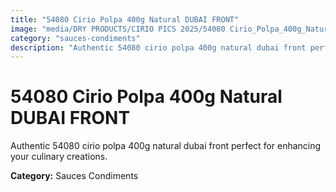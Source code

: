 ```yaml
---
title: "54080 Cirio Polpa 400g Natural DUBAI FRONT"
image: "media/DRY PRODUCTS/CIRIO PICS 2025/54080 Cirio_Polpa_400g_Natural_DUBAI_FRONT.jpg"
category: "sauces-condiments"
description: "Authentic 54080 cirio polpa 400g natural dubai front perfect for enhancing your culinary creations."
---
```


# 54080 Cirio Polpa 400g Natural DUBAI FRONT

Authentic 54080 cirio polpa 400g natural dubai front perfect for enhancing your culinary creations.

**Category:** Sauces Condiments
